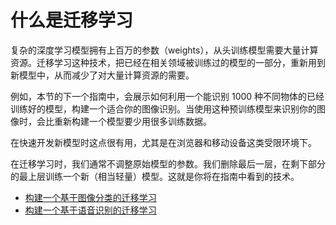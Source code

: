 # 什么是迁移学习

复杂的深度学习模型拥有上百万的参数（weights），从头训练模型需要大量计算资源。迁移学习这种技术，把已经在相关领域被训练过的模型的一部分，重新用到新模型中，从而减少了对大量计算资源的需要。

例如，本节的下一个指南中，会展示如何利用一个能识别 1000 种不同物体的已经训练好的模型，构建一个适合你的图像识别。当使用这种预训练模型来识别你的图像时，会比重新构建一个模型要少用很多训练数据。

在快速开发新模型时这点很有用，尤其是在浏览器和移动设备这类受限环境下。

在迁移学习时，我们通常不调整原始模型的参数。我们删除最后一层，在剩下部分的最上层训练一个新（相当轻量）模型。这就是你将在指南中看到的技术。


- [构建一个基于图像分类的迁移学习](图像分类)
- [构建一个基于语音识别的迁移学习](语音识别)
